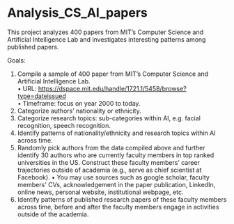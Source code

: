 # Analysis_CS_AI_papers 
This project analyzes 400 papers from MIT’s Computer Science and Artificial Intelligence Lab and investigates interesting patterns among published papers.

Goals: 
1.	Compile a sample of 400 paper from MIT’s Computer Science and Artificial Intelligence  Lab.  
•	URL: https://dspace.mit.edu/handle/1721.1/5458/browse?type=dateissued  
•	Timeframe: focus on year 2000 to today. 
2.	Categorize authors’ nationality or ethnicity. 
3.	Categorize research topics: sub-categories within AI, e.g. facial recognition, speech recognition. 
4.	Identify patterns of nationality/ethnicity and research topics within AI across time.
5.	Randomly pick authors from the data compiled above and further identify 30 authors who are currently faculty members in top ranked universities in the US. Construct these faculty members’ career trajectories outside of academia (e.g., serve as chief scientist at Facebook).
•	You may use sources such as google scholar, faculty members' CVs, acknowledgement in the paper publication, LinkedIn, online news, personal website, institutional webpage, etc.
6.	Identify patterns of published research papers of these faculty members across time, before and after the faculty members engage in activities outside of the academia.

